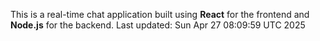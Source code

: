 This is a real-time chat application built using **React** for the frontend and **Node.js** for the backend.
Last updated: Sun Apr 27 08:09:59 UTC 2025
